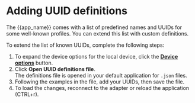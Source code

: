 # Adding UUID definitions

The {{app_name}} comes with a list of predefined names and UUIDs for some well-known profiles. You can extend this list with custom definitions.

To extend the list of known UUIDs, complete the following steps:

1. To expand the device options for the local device, click the [**Device options**](./overview_and_ui.md#device-options) button.
2. Click **Open UUID definitions file**.<br/>
   The definitions file is opened in your default application for `.json` files.
3. Following the examples in the file, add your UUIDs, then save the file.
4. To load the changes, reconnect to the adapter or reload the application (CTRL+r).
